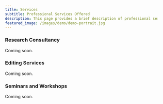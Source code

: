 ```yaml
---
title: Services
subtitle: Professional Services Offered
description: This page provides a brief description of professional services I offer.
featured_image: /images/demo/demo-portrait.jpg
---
```


### Research Consultancy

Coming soon.

### Editing Services

Coming soon.

### Seminars and Workshops

Coming soon.